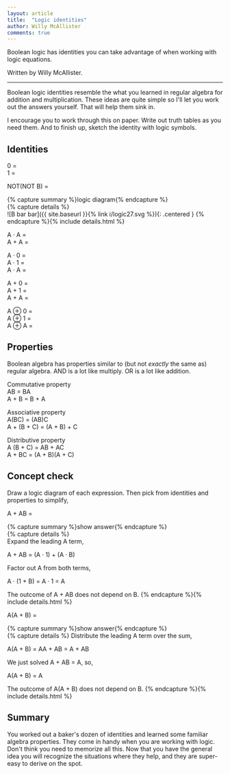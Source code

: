 ```yaml
---
layout: article
title:  "Logic identities"
author: Willy McAllister
comments: true
---
```


Boolean logic has identities you can take advantage of when working with logic equations.

Written by Willy McAllister.

----

Boolean logic identities resemble the what you learned in regular algebra for addition and multiplication. These ideas are quite simple so I'll let you work out the answers yourself. That will help them sink in. 

I encourage you to work through this on paper. Write out truth tables as you need them. And to finish up, sketch the identity with logic symbols. 

## Identities

<span class="oline">0</span> =  
<span class="oline">1</span> =  

NOT(NOT B) =  

{% capture summary %}logic diagram{% endcapture %}  
{% capture details %}  
![B bar bar]({{ site.baseurl }}{% link i/logic27.svg %}){: .centered }
{% endcapture %}{% include details.html %}


A &middot; <span class="oline">A</span> =    
A + <span class="oline">A</span> =  

A &middot; 0 =  
A &middot; 1 =   
A &middot; A =  

A + 0 =   
A + 1 =   
A + A =  

A $\oplus$ 0 =  
A $\oplus$ 1 =   
A $\oplus$ A =  

## Properties

Boolean algebra has properties similar to (but not *exactly* the same as) regular algebra. AND is a lot like multiply. OR is a lot like addition. 

Commutative property  
AB = BA  
A + B = B + A

Associative property  
A(BC) = (AB)C  
A + (B + C) = (A + B) + C

Distributive property  
A (B + C) = AB + AC  
A + BC = (A + B)(A + C)

## Concept check

Draw a logic diagram of each expression. Then pick from identities and properties to simplify,

A + AB = 

{% capture summary %}show answer{% endcapture %}  
{% capture details %}  
Expand the leading A term,

A + AB = (A &middot; 1) + (A &middot; B)

Factor out A from both terms,

A &middot; (1 + B) = A &middot; 1 = A

The outcome of A + AB does not depend on B. 
{% endcapture %}{% include details.html %}

A(A + B) =  

{% capture summary %}show answer{% endcapture %}  
{% capture details %} 
Distribute the leading A term over the sum,

A(A + B) = AA + AB = A + AB

We just solved A + AB = A, so,

A(A + B) = A

The outcome of A(A + B) does not depend on B. 
{% endcapture %}{% include details.html %}

## Summary

You worked out a baker's dozen of identities and learned some familiar algebra properties. They come in handy when you are working with logic. Don't think you need to memorize all this. Now that you have the general idea you will recognize the situations where they help, and they are super-easy to derive on the spot. 